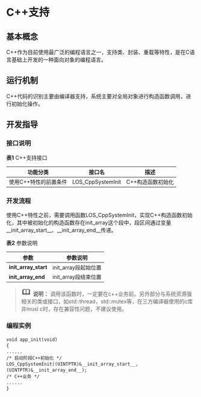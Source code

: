 # C++支持


## 基本概念

C++作为目前使用最广泛的编程语言之一，支持类、封装、重载等特性，是在C语言基础上开发的一种面向对象的编程语言。


## 运行机制

C++代码的识别主要由编译器支持，系统主要对全局对象进行构造函数调用，进行初始化操作。


## 开发指导


### 接口说明

  **表1** C++支持接口

| 功能分类 | 接口名 | 描述 | 
| -------- | -------- | -------- |
| 使用C++特性的前置条件 | LOS_CppSystemInit | C++构造函数初始化 | 


### 开发流程

使用C++特性之前，需要调用函数LOS_CppSystemInit，实现C++构造函数初始化，其中被初始化的构造函数存在init_array这个段中，段区间通过变量__init_array_start__、__init_array_end__传递。

  **表2** 参数说明

| 参数 | 参数说明 | 
| -------- | -------- |
| __init_array_start__ | init_array段起始位置 | 
| __init_array_end__ | init_array段结束位置 | 

> ![icon-note.gif](public_sys-resources/icon-note.gif) **说明：**
> 调用该函数时，一定要在c++业务前。另外部分与系统资源强相关的类或接口，如std::thread，std::mutex等，在三方编译器使用的c库非musl c时，存在兼容性问题，不建议使用。


### 编程实例

  
```
void app_init(void)
{
......
/* 启动阶段C++初始化 */
LOS_CppSystemInit((UINTPTR)&__init_array_start__, (UINTPTR)&__init_array_end__);
/* C++业务 */
......
}
```
